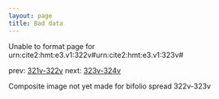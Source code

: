 ```yaml
---
layout: page
title: Bad data
---
```


Unable to format page for urn:cite2:hmt:e3.v1:322v#urn:cite2:hmt:e3.v1:323v#

prev: [321v-322v](../321v-322v/) next: [323v-324v](../323v-324v/)

Composite image not yet made for bifolio spread 322v-323v

